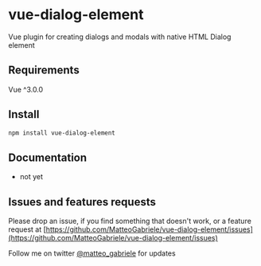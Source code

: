 # vue-dialog-element

Vue plugin for creating dialogs and modals with native HTML Dialog element 


## Requirements

Vue ^3.0.0

## Install

```bash
npm install vue-dialog-element
```

## Documentation

- not yet

## Issues and features requests

Please drop an issue, if you find something that doesn't work, or a feature request at [https://github.com/MatteoGabriele/vue-dialog-element/issues](https://github.com/MatteoGabriele/vue-dialog-element/issues)

Follow me on twitter [@matteo_gabriele](https://twitter.com/matteo_gabriele) for updates

